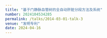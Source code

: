 ```yaml
---
title: "基于门静脉血管树的全自动肝脏分段方法及系统"
number: 2024104534285
permalink: /talks/2014-03-01-talk-3
venue: "发明专利"
date: 2024-04-16
---
```


